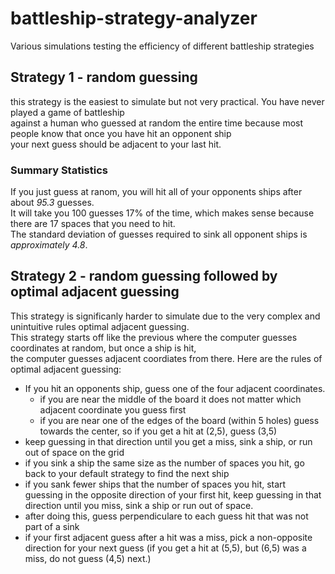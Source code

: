 # battleship-strategy-analyzer
Various simulations testing the efficiency of different battleship strategies
## Strategy 1 - random guessing
this strategy is the easiest to simulate but not very practical.  You have never played a game of battleship  
against a human who guessed at random the entire time because most people know that once you have hit an opponent ship  
your next guess should be adjacent to your last hit.
### Summary Statistics
If you just guess at ranom, you will hit all of your opponents ships after about *95.3* guesses.  
It will take you 100 guesses 17% of the time, which makes sense because there are 17 spaces that you need to hit.  
The standard deviation of guesses required to sink all opponent ships is *approximately 4.8*.  
## Strategy 2 - random guessing followed by optimal adjacent guessing
This strategy is significanly harder to simulate due to the very complex and unintuitive rules optimal adjacent guessing.  
This strategy starts off like the previous where the computer guesses coordinates at random, but once a ship is hit,  
the computer guesses adjacent coordiates from there.  Here are the rules of optimal adjacent guessing:  
* If you hit an opponents ship, guess one of the four adjacent coordinates.
  * if you are near the middle of the board it does not matter which adjacent coordinate you guess first
  * if you are near one of the edges of the board (within 5 holes) guess towards the center, so if you get a hit at (2,5), guess (3,5)
* keep guessing in that direction until you get a miss, sink a ship, or run out of space on the grid
* if you sink a ship the same size as the number of spaces you hit, go back to your default strategy to find the next ship
* if you sank fewer ships that the number of spaces you hit, start guessing in the opposite direction of your first hit, keep guessing in that direction until you miss, sink a ship or run out of space.
* after doing this, guess perpendiculare to each guess hit that was not part of a sink
* if your first adjacent guess after a hit was a miss, pick a non-opposite direction for your next guess (if you get a hit at (5,5), but (6,5) was a miss, do not guess (4,5) next.)
